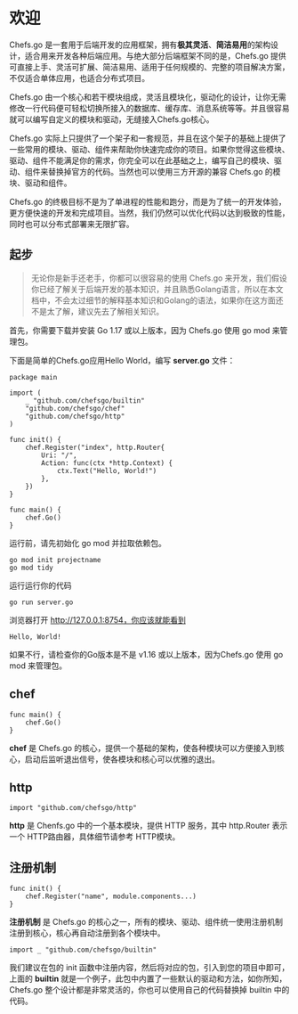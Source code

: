 # 欢迎

Chefs.go 是一套用于后端开发的应用框架，拥有**极其灵活**、**简洁易用**的架构设计，适合用来开发各种后端应用。与绝大部分后端框架不同的是，Chefs.go 提供可直接上手、灵活可扩展、简洁易用、适用于任何规模的、完整的项目解决方案，不仅适合单体应用，也适合分布式项目。

Chefs.go 由一个核心和若干模块组成，灵活且模块化，驱动化的设计，让你无需修改一行代码便可轻松切换所接入的数据库、缓存库、消息系统等等。并且很容易就可以编写自定义的模块和驱动，无缝接入Chefs.go核心。

Chefs.go 实际上只提供了一个架子和一套规范，并且在这个架子的基础上提供了一些常用的模块、驱动、组件来帮助你快速完成你的项目。如果你觉得这些模块、驱动、组件不能满足你的需求，你完全可以在此基础之上，编写自己的模块、驱动、组件来替换掉官方的代码。当然也可以使用三方开源的兼容 Chefs.go 的模块、驱动和组件。

Chefs.go 的终极目标不是为了单进程的性能和跑分，而是为了统一的开发体验，更方便快速的开发和完成项目。当然，我们仍然可以优化代码以达到极致的性能，同时也可以分布式部署来无限扩容。

## 起步

> 无论你是新手还老手，你都可以很容易的使用 Chefs.go 来开发，我们假设你已经了解关于后端开发的基本知识，并且熟悉Golang语言，所以在本文档中，不会太过细节的解释基本知识和Golang的语法，如果你在这方面还不是太了解，建议先去了解相关知识。


首先，你需要下载并安装 Go 1.17 或以上版本，因为 Chefs.go 使用 go mod 来管理包。



下面是简单的Chefs.go应用Hello World，编写 **server.go** 文件：

```golang
package main

import (
    _ "github.com/chefsgo/builtin"
	"github.com/chefsgo/chef"
	"github.com/chefsgo/http"
)

func init() {
	chef.Register("index", http.Router{
		Uri: "/",
		Action: func(ctx *http.Context) {
			ctx.Text("Hello, World!")
		},
	})
}

func main() {
	chef.Go()
}
```


运行前，请先初始化 go mod 并拉取依赖包。
```
go mod init projectname
go mod tidy
```

运行运行你的代码

```
go run server.go
```

浏览器打开 http://127.0.0.1:8754，你应该就能看到

```
Hello, World!
```
如果不行，请检查你的Go版本是不是 v1.16 或以上版本，因为Chefs.go 使用 go mod 来管理包。







## chef 

```golang
func main() {
	chef.Go()
}
```

**chef** 是 Chefs.go 的核心，提供一个基础的架构，使各种模块可以方便接入到核心，启动后监听退出信号，使各模块和核心可以优雅的退出。




## http

```golang
import "github.com/chefsgo/http"
```

**http** 是 Chenfs.go 中的一个基本模块，提供 HTTP 服务，其中 http.Router 表示一个 HTTP路由器，具体细节请参考 HTTP模块。



## 注册机制

```golang
func init() {
    chef.Register("name", module.components...)
}
```

**注册机制** 是 Chefs.go 的核心之一，所有的模块、驱动、组件统一使用注册机制注册到核心，核心再自动注册到各个模块中。


```golang
import _ "github.com/chefsgo/builtin"
```

我们建议在包的 init 函数中注册内容，然后将对应的包，引入到您的项目中即可，上面的 **builtin** 就是一个例子，此包中内置了一些默认的驱动和方法，如你所知，Chefs.go 整个设计都是非常灵活的，你也可以使用自己的代码替换掉 builtin 中的代码。

